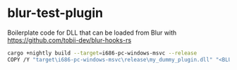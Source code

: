 # blur-test-plugin
Boilerplate code for DLL that can be loaded from Blur with https://github.com/tobii-dev/blur-hooks-rs

```bash
cargo +nightly build --target=i686-pc-windows-msvc --release
COPY /Y "target\i686-pc-windows-msvc\release\my_dummy_plugin.dll" "<BLUR_DIR>\amax\dlls\dummy_plugin.dll"
```
